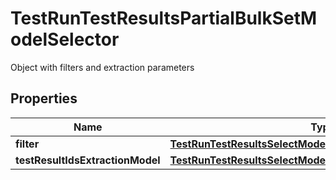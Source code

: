 

# TestRunTestResultsPartialBulkSetModelSelector

Object with filters and extraction parameters

## Properties

| Name | Type | Description | Notes |
|------------ | ------------- | ------------- | -------------|
|**filter** | [**TestRunTestResultsSelectModelFilter**](TestRunTestResultsSelectModelFilter.md) |  |  [optional] |
|**testResultIdsExtractionModel** | [**TestRunTestResultsSelectModelTestResultIdsExtractionModel**](TestRunTestResultsSelectModelTestResultIdsExtractionModel.md) |  |  [optional] |



